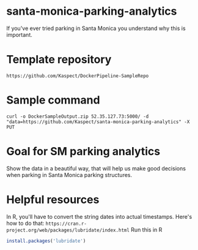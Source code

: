 # santa-monica-parking-analytics
If you've ever tried parking in Santa Monica you understand why this is important.


# Template repository
`https://github.com/Kaspect/DockerPipeline-SampleRepo`

# Sample command
`curl -o DockerSampleOutput.zip 52.35.127.73:5000/ -d "data=https://github.com/Kaspect/santa-monica-parking-analytics" -X PUT`

# Goal for SM parking analytics
Show the data in a beautiful way, that will help us make good decisions when parking in Santa Monica parking structures.

# Helpful resources
In R, you'll have to convert the string dates into actual timestamps. Here's how to do that:
`https://cran.r-project.org/web/packages/lubridate/index.html`
Run this in R
```R
install.packages('lubridate')
```

